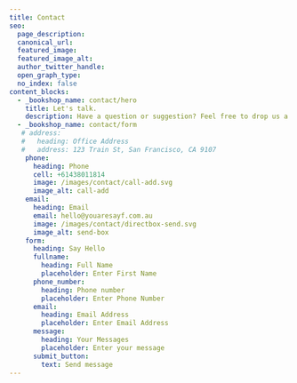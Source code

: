 ```yaml
---
title: Contact
seo:
  page_description:
  canonical_url:
  featured_image:
  featured_image_alt:
  author_twitter_handle:
  open_graph_type:
  no_index: false
content_blocks:
  - _bookshop_name: contact/hero
    title: Let's talk.
    description: Have a question or suggestion? Feel free to drop us a message!
  - _bookshop_name: contact/form
   # address:
   #   heading: Office Address
   #   address: 123 Train St, San Francisco, CA 9107
    phone:
      heading: Phone
      cell: +61438011814
      image: /images/contact/call-add.svg
      image_alt: call-add
    email:
      heading: Email
      email: hello@youaresayf.com.au
      image: /images/contact/directbox-send.svg
      image_alt: send-box
    form:
      heading: Say Hello
      fullname:
        heading: Full Name
        placeholder: Enter First Name
      phone_number:
        heading: Phone number
        placeholder: Enter Phone Number
      email:
        heading: Email Address
        placeholder: Enter Email Address
      message:
        heading: Your Messages
        placeholder: Enter your message
      submit_button:
        text: Send message
---
```

